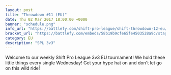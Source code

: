 ```yaml
---
layout: post
title: "Throwdown #11 (EU)"
date: Thu 02 Mar 2017 18:00:00 +0000
banner: "schedule.png"
info_url: "https://battlefy.com/shift-pro-league/shift-throwdown-12-eu/58b19b9cfe65fe4503528a9c/info"
bracket_url: "https://battlefy.com/embeds/58b19b9cfe65fe4503528a9c/stage/58b19b9cfe65fe4503528a9d"
category: EU
description: "SPL 3v3"
---
```


Welcome to our weekly Shift Pro League 3v3 EU tournament! We hold these little things every single Wednesday! Get your hype hat on and don't let go on this wild ride!
